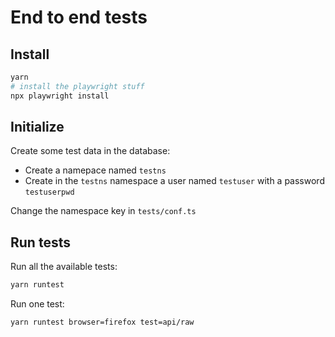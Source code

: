 # End to end tests

## Install

```bash
yarn
# install the playwright stuff
npx playwright install
```

## Initialize

Create some test data in the database:

- Create a namepace named `testns`
- Create in the `testns` namespace a user named `testuser` with a password `testuserpwd`

Change the namespace key in `tests/conf.ts`

## Run tests

Run all the available tests:

```bash
yarn runtest
```

Run one test:

```bash
yarn runtest browser=firefox test=api/raw
```
